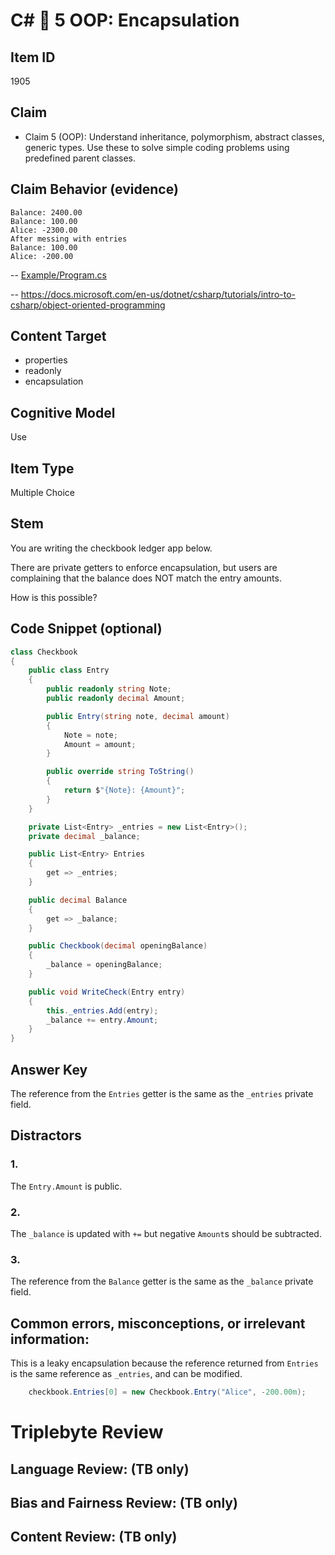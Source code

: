 # C# 🎵 5 OOP: Encapsulation


## Item ID
1905

## Claim
-   Claim 5 (OOP): Understand inheritance, polymorphism, abstract classes, generic types. Use these to solve simple coding problems using predefined parent classes.


## Claim Behavior (evidence)
```
Balance: 2400.00
Balance: 100.00
Alice: -2300.00
After messing with entries
Balance: 100.00
Alice: -200.00
```
-- [Example/Program.cs](./Example/Program.cs)

-- https://docs.microsoft.com/en-us/dotnet/csharp/tutorials/intro-to-csharp/object-oriented-programming

## Content Target
* properties
* readonly
* encapsulation


## Cognitive Model
Use


## Item Type
Multiple Choice


## Stem
You are writing the checkbook ledger app below.

There are private getters to enforce encapsulation, 
but users are complaining that the balance does NOT match the entry amounts.

How is this possible?


## Code Snippet (optional)
```csharp
class Checkbook
{
    public class Entry
    {
        public readonly string Note;
        public readonly decimal Amount;

        public Entry(string note, decimal amount)
        {
            Note = note;
            Amount = amount;
        }

        public override string ToString()
        {
            return $"{Note}: {Amount}";
        }
    }

    private List<Entry> _entries = new List<Entry>();
    private decimal _balance;

    public List<Entry> Entries
    {
        get => _entries;
    }

    public decimal Balance
    {
        get => _balance;
    }

    public Checkbook(decimal openingBalance)
    {
        _balance = openingBalance;
    }

    public void WriteCheck(Entry entry)
    {
        this._entries.Add(entry);
        _balance += entry.Amount;
    }
}
```


## Answer Key
The reference from the `Entries` getter is the same as the `_entries` private field.


## Distractors
### 1.
The `Entry.Amount` is public.


### 2.
The `_balance` is updated with `+=` but negative `Amount`s should be subtracted.


### 3.
The reference from the `Balance` getter is the same as the `_balance` private field.


## Common errors, misconceptions, or irrelevant information:
This is a leaky encapsulation because the reference returned from `Entries` is the same reference as `_entries`, and can be modified.
```csharp
    checkbook.Entries[0] = new Checkbook.Entry("Alice", -200.00m);
```

# Triplebyte Review


## Language Review: (TB only)


## Bias and Fairness Review: (TB only)


## Content Review: (TB only)
